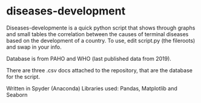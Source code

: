 # diseases-development
Diseases-developmente is a quick python script that shows through graphs and small tables the correlation between the causes of terminal diseases based on the development of a country. To use, edit script.py (the fileroots) and swap in your info.

Database is from PAHO and WHO (last published data from 2019).

There are three .csv docs attached to the repository, that are the database for the script.

Written in Spyder (Anaconda)
Libraries used: Pandas, Matplotlib and Seaborn
